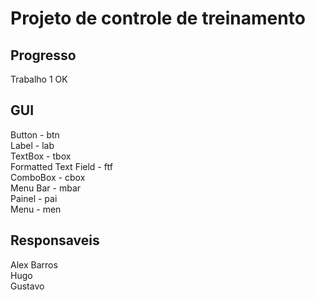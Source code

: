 # Projeto de controle de treinamento

## Progresso
Trabalho 1 OK

## GUI

Button - btn
<br>
Label - lab
<br>
TextBox - tbox
<br>
Formatted Text Field - ftf
<br>
ComboBox - cbox
<br>
Menu Bar - mbar
<br>
Painel - pai
<br>
Menu - men
<br>

## Responsaveis
Alex Barros 
<br>
Hugo 
<br>
Gustavo 
<br>

